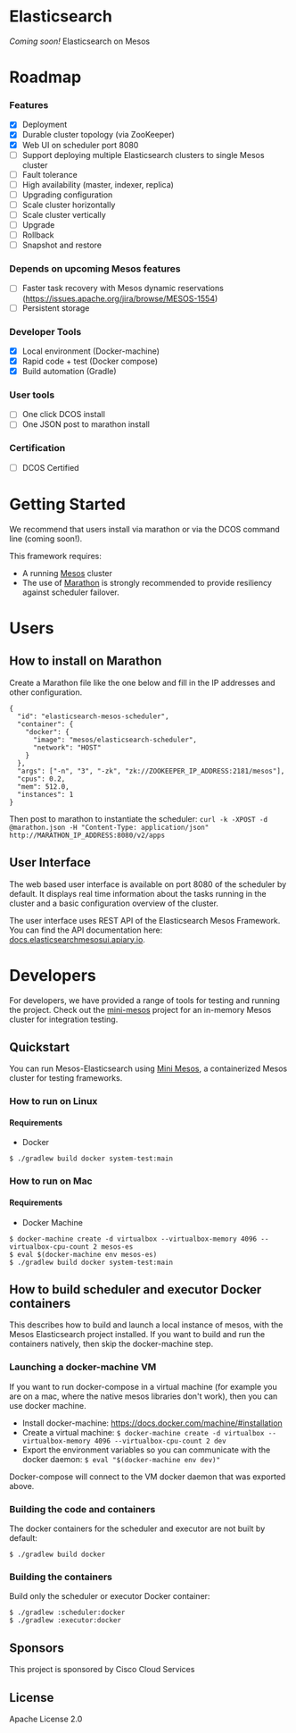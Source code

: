 # Elasticsearch
*Coming soon!* Elasticsearch on Mesos

# Roadmap

### Features

- [x] Deployment
- [x] Durable cluster topology (via ZooKeeper)
- [x] Web UI on scheduler port 8080
- [ ] Support deploying multiple Elasticsearch clusters to single Mesos cluster
- [ ] Fault tolerance
- [ ] High availability (master, indexer, replica)
- [ ] Upgrading configuration
- [ ] Scale cluster horizontally
- [ ] Scale cluster vertically
- [ ] Upgrade
- [ ] Rollback
- [ ] Snapshot and restore

### Depends on upcoming Mesos features

- [ ] Faster task recovery with Mesos dynamic reservations (https://issues.apache.org/jira/browse/MESOS-1554)
- [ ] Persistent storage

### Developer Tools

- [x] Local environment (Docker-machine)
- [x] Rapid code + test (Docker compose)
- [x] Build automation (Gradle)

### User tools
- [ ] One click DCOS install
- [ ] One JSON post to marathon install

### Certification

- [ ] DCOS Certified

# Getting Started

We recommend that users install via marathon or via the DCOS command line (coming soon!).

This framework requires:
* A running [Mesos](http://mesos.apache.org) cluster
* The use of <a href="https://github.com/mesosphere/marathon">Marathon</a> is strongly recommended to provide resiliency against scheduler failover.

# Users

## How to install on Marathon

Create a Marathon file like the one below and fill in the IP addresses and other configuration.

```
{
  "id": "elasticsearch-mesos-scheduler",
  "container": {
    "docker": {
      "image": "mesos/elasticsearch-scheduler",
      "network": "HOST"
    }
  },
  "args": ["-n", "3", "-zk", "zk://ZOOKEEPER_IP_ADDRESS:2181/mesos"],
  "cpus": 0.2,
  "mem": 512.0,
  "instances": 1
}
```

Then post to marathon to instantiate the scheduler:
`curl -k -XPOST -d @marathon.json -H "Content-Type: application/json" http://MARATHON_IP_ADDRESS:8080/v2/apps`

## User Interface

The web based user interface is available on port 8080 of the scheduler by default. It displays real time information about the tasks running in the cluster and a basic configuration overview of the cluster. 

The user interface uses REST API of the Elasticsearch Mesos Framework. You can find the API documentation here: [docs.elasticsearchmesosui.apiary.io](http://docs.elasticsearchmesosui.apiary.io/).


# Developers

For developers, we have provided a range of tools for testing and running the project. Check out the [mini-mesos](https://github.com/containersolutions/mini-mesos) project for an in-memory Mesos cluster for integration testing.

## Quickstart

You can run Mesos-Elasticsearch using <a href="https://github.com/containersolutions/mini-mesos">Mini Mesos</a>, a containerized Mesos cluster for testing frameworks.

### How to run on Linux

#### Requirements

* Docker

```
$ ./gradlew build docker system-test:main
```

### How to run on Mac 

#### Requirements

* Docker Machine

```
$ docker-machine create -d virtualbox --virtualbox-memory 4096 --virtualbox-cpu-count 2 mesos-es
$ eval $(docker-machine env mesos-es)
$ ./gradlew build docker system-test:main
```

## How to build scheduler and executor Docker containers

This describes how to build and launch a local instance of mesos, with the Mesos Elasticsearch project installed. If you want to build and run the containers natively, then skip the docker-machine step.

### Launching a docker-machine VM

If you want to run docker-compose in a virtual machine (for example you are on a mac, where the native mesos libraries don't work), then you can use docker machine.
* Install docker-machine: https://docs.docker.com/machine/#installation
* Create a virtual machine: ```$ docker-machine create -d virtualbox --virtualbox-memory 4096 --virtualbox-cpu-count 2 dev```
* Export the environment variables so you can communicate with the docker daemon: ```$ eval "$(docker-machine env dev)"```

Docker-compose will connect to the VM docker daemon that was exported above.

### Building the code and containers

The docker containers for the scheduler and executor are not built by default:

```
$ ./gradlew build docker
```

### Building the containers

Build only the scheduler or executor Docker container:

```
$ ./gradlew :scheduler:docker
$ ./gradlew :executor:docker
```

## Sponsors
This project is sponsored by Cisco Cloud Services

## License
Apache License 2.0

